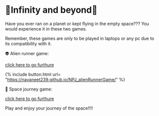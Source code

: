 # 🌌Infinity and beyond🌌

Have you ever ran on a planet or kept flying in the empty space??? You would experience it in these two games.

Remember, these games are only to be played in laptops or any pc due to its compatibility with it.

👽 Alien runner game:  

[click here to go furthure](https://navaneet239.github.io/NPJ_alienRunnerGame/)

{% include button.html url= "https://navaneet239.github.io/NPJ_alienRunnerGame/" %}

🚀 Space journey game: 

[click here to go furthure](https://navaneet239.github.io/spaceJourney/)

Play and enjoy your journey of the space!!!!
